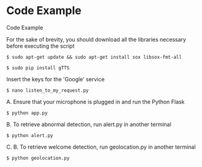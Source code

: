 # **Code Example** 
Code Example

For the sake of brevity, you should download all the libraries necessary before executing the script 
```
$ sudo apt-get update && sudo apt-get install sox libsox-fmt-all

$ sudo pip install gTTS
```
Insert the keys for the 'Google' service

```
$ nano listen_to_my_request.py
```
A. Ensure that your microphone is plugged in and run the Python Flask

```
$ python app.py
```
B. To retrieve abnormal detection, run alert.py in another terminal

```
$ python alert.py
```
C. B. To retrieve welcome detection, run geolocation.py in another terminal

```
$ python geolocation.py
```
